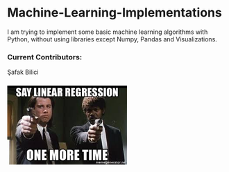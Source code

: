 # Machine-Learning-Implementations
  I am trying to implement some basic machine learning algorithms with Python, without using libraries except Numpy, Pandas and Visualizations. 

### Current Contributors:
  Şafak Bilici

### 
<img src="images.jpeg"/>
